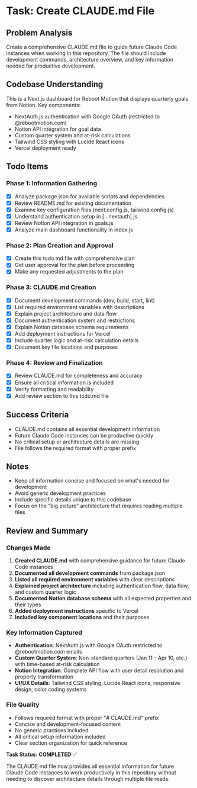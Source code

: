 # Task: Create CLAUDE.md File

## Problem Analysis
Create a comprehensive CLAUDE.md file to guide future Claude Code instances when working in this repository. The file should include development commands, architecture overview, and key information needed for productive development.

## Codebase Understanding
This is a Next.js dashboard for Reboot Motion that displays quarterly goals from Notion. Key components:
- NextAuth.js authentication with Google OAuth (restricted to @rebootmotion.com)
- Notion API integration for goal data
- Custom quarter system and at-risk calculations
- Tailwind CSS styling with Lucide React icons
- Vercel deployment ready

## Todo Items

### Phase 1: Information Gathering
- [x] Analyze package.json for available scripts and dependencies
- [x] Review README.md for existing documentation
- [x] Examine key configuration files (next.config.js, tailwind.config.js)
- [x] Understand authentication setup in [...nextauth].js
- [x] Review Notion API integration in goals.js
- [x] Analyze main dashboard functionality in index.js

### Phase 2: Plan Creation and Approval
- [x] Create this todo.md file with comprehensive plan
- [x] Get user approval for the plan before proceeding
- [x] Make any requested adjustments to the plan

### Phase 3: CLAUDE.md Creation
- [x] Document development commands (dev, build, start, lint)
- [x] List required environment variables with descriptions
- [x] Explain project architecture and data flow
- [x] Document authentication system and restrictions
- [x] Explain Notion database schema requirements
- [x] Add deployment instructions for Vercel
- [x] Include quarter logic and at-risk calculation details
- [x] Document key file locations and purposes

### Phase 4: Review and Finalization
- [x] Review CLAUDE.md for completeness and accuracy
- [x] Ensure all critical information is included
- [x] Verify formatting and readability
- [x] Add review section to this todo.md file

## Success Criteria
- CLAUDE.md contains all essential development information
- Future Claude Code instances can be productive quickly
- No critical setup or architecture details are missing
- File follows the required format with proper prefix

## Notes
- Keep all information concise and focused on what's needed for development
- Avoid generic development practices
- Include specific details unique to this codebase
- Focus on the "big picture" architecture that requires reading multiple files

## Review and Summary

### Changes Made
1. **Created CLAUDE.md** with comprehensive guidance for future Claude Code instances
2. **Documented all development commands** from package.json
3. **Listed all required environment variables** with clear descriptions
4. **Explained project architecture** including authentication flow, data flow, and custom quarter logic
5. **Documented Notion database schema** with all expected properties and their types
6. **Added deployment instructions** specific to Vercel
7. **Included key component locations** and their purposes

### Key Information Captured
- **Authentication**: NextAuth.js with Google OAuth restricted to @rebootmotion.com emails
- **Custom Quarter System**: Non-standard quarters (Jan 11 - Apr 10, etc.) with time-based at-risk calculation
- **Notion Integration**: Complete API flow with user detail resolution and property transformation
- **UI/UX Details**: Tailwind CSS styling, Lucide React icons, responsive design, color coding systems

### File Quality
- Follows required format with proper "# CLAUDE.md" prefix
- Concise and development-focused content
- No generic practices included
- All critical setup information included
- Clear section organization for quick reference

**Task Status: COMPLETED** ✅

The CLAUDE.md file now provides all essential information for future Claude Code instances to work productively in this repository without needing to discover architecture details through multiple file reads.
